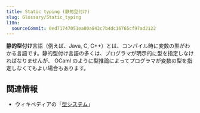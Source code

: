 ```yaml
---
title: Static typing (静的型付け)
slug: Glossary/Static_typing
l10n:
  sourceCommit: 0ed71747051ea80a842c7b4dc16765cf97ad2122
---
```


**静的型付け**言語（例えば、Java, C, C++）とは、コンパイル時に変数の型がわかる言語です。静的型付け言語の多くは、プログラマが明示的に型を指定しなければなりませんが、 OCaml のように型推論によってプログラマが変数の型を指定しなくてもよい場合もあります。

## 関連情報

- ウィキペディアの「[型システム](https://ja.wikipedia.org/wiki/型システム)」

